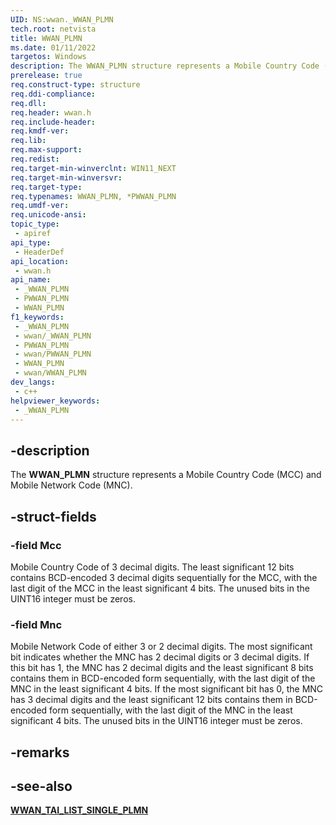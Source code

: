 ```yaml
---
UID: NS:wwan._WWAN_PLMN
tech.root: netvista
title: WWAN_PLMN
ms.date: 01/11/2022
targetos: Windows
description: The WWAN_PLMN structure represents a Mobile Country Code (MCC) and Mobile Network Code (MNC).
prerelease: true
req.construct-type: structure
req.ddi-compliance: 
req.dll: 
req.header: wwan.h
req.include-header: 
req.kmdf-ver: 
req.lib: 
req.max-support: 
req.redist: 
req.target-min-winverclnt: WIN11_NEXT
req.target-min-winversvr: 
req.target-type: 
req.typenames: WWAN_PLMN, *PWWAN_PLMN
req.umdf-ver: 
req.unicode-ansi: 
topic_type:
 - apiref
api_type:
 - HeaderDef
api_location:
 - wwan.h
api_name:
 - _WWAN_PLMN
 - PWWAN_PLMN
 - WWAN_PLMN
f1_keywords:
 - _WWAN_PLMN
 - wwan/_WWAN_PLMN
 - PWWAN_PLMN
 - wwan/PWWAN_PLMN
 - WWAN_PLMN
 - wwan/WWAN_PLMN
dev_langs:
 - c++
helpviewer_keywords:
 - _WWAN_PLMN
---
```


## -description

The **WWAN_PLMN** structure represents a Mobile Country Code (MCC) and Mobile Network Code (MNC).

## -struct-fields

### -field Mcc

Mobile Country Code of 3 decimal digits. The least significant 12 bits contains BCD-encoded 3 decimal digits sequentially for the MCC, with the last digit of the MCC in the least significant 4 bits. The unused bits in the UINT16 integer must be zeros.

### -field Mnc

Mobile Network Code of either 3 or 2 decimal digits. The most significant bit indicates whether the MNC has 2 decimal digits or 3 decimal digits. If this bit has 1, the MNC has 2 decimal digits and the least significant 8 bits contains them in BCD-encoded form sequentially, with the last digit of the MNC in the least significant 4 bits. If the most significant bit has 0, the MNC has 3 decimal digits and the least significant 12 bits contains them in BCD-encoded form sequentially, with the last digit of the MNC in the least significant 4 bits. The unused bits in the UINT16 integer must be zeros.

## -remarks

## -see-also

[**WWAN_TAI_LIST_SINGLE_PLMN**](ns-wwan-wwan_tai_list_single_plmn.md)

